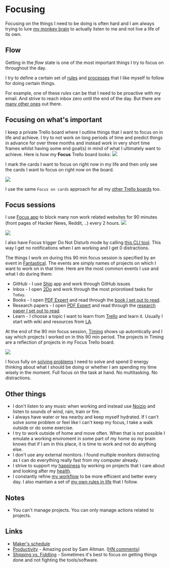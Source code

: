 # Focusing
Focusing on the things I need to be doing is often hard and I am always trying to lure [my monkey brain](https://waitbutwhy.com/2013/10/why-procrastinators-procrastinate.html) to actually listen to me and not live a life of its own.

## Flow
Getting in the _flow_ state is one of the most important things I try to focus on throughout the day.

I try to define a certain set of [rules](rules.md) and [processes](processes.md) that I like myself to follow for doing certain things.

For example, one of these _rules_ can be that I need to be proactive with my email. And strive to reach inbox zero until the end of the day. But there are [many other ones](rules.md) out there.

## Focusing on what's important
I keep a private Trello board where I outline things that I want to focus on in life and achieve. I try to not work on long periods of time and predict things in advance for over three months and instead work in very short time frames whilst having some end goal(s) in mind of what I ultimately want to achieve. Here is how my __Focus__ Trello board looks:
![](https://i.imgur.com/2RlW8xb.jpg)

I mark the cards I want to focus on right now in my life and then only see the cards I want to focus on right now on the board.

![](https://i.imgur.com/vtJ6J5k.png)

I use the same `Focus on cards` approach for all my [other Trello boards](../sharing/my-trello.md) too.

## Focus sessions
I use [Focus app](https://heyfocus.com) to block many non work related websites for 90 minutes (front pages of Hacker News, Reddit, ..) every 2 hours.
![](https://i.imgur.com/OwIlq6v.png)

![](https://i.imgur.com/OsAazBy.png)

I also have Focus trigger Do Not Disturb mode by calling [this CLI tool](https://github.com/sindresorhus/do-not-disturb-cli). This way I get no notifications when I am working and I get 0 distractions.

The things I work on during this 90 min focus session is specified by an event in [Fantastical](../macOS/apps/fantastical.md). The events are simply names of projects on which I want to work on in that time. Here are the most common events I use and what I do during them:
- GitHub - I use [Ship](https://www.realartists.com/index.html) app and work through GitHub issues
- Inbox - I open [2Do](../macOS/apps/2do.md) and work through the most priorotised tasks for `Today`.
- Books - I open [PDF Expert](https://pdfexpert.com/) and read through the [book I set out to read](https://trello.com/b/MOrnm2aN).
- Research papers - I open [PDF Expert](https://pdfexpert.com/) and read through the [research paper I set out to read](https://trello.com/b/EKl1Ie3q).
- Learn - I choose a topic I want to learn from [Trello](https://trello.com/b/cu32qF3q) and learn it. Usually I start with wiki and resources from [LA](../projects/learn-anything.md).

At the end of the 90 min focus session, [Timing](../macOS/apps/timing.md) shows up automtically and I say which projects I worked on in this 90 min period. The projects in Timing are a reflection of projects in my Focus Trello board.

![](https://i.imgur.com/ralsO5H.png)

I focus fully on [solving problems](../research/solving-problems.md) I need to solve and spend 0 energy thinking about what I should be doing or whether I am spending my time wisely in the moment. Full focus on the task at hand. No multitasking. No distractions.

## Other things
- I don't listen to any music when working and instead use [Noizio](http://noiz.io/) and listen to sounds of wind, rain, train or fire.
- I always have water or tea nearby and keep myself hydrated. If I can't solve some problem or feel like I can't keep my focus, I take a walk outside or do some exercise.
- I try to work outside of home and move often. When that is not possible I emulate a working enviroment in some part of my home so my brain knows that if I am in this place, it is time to work and not do anything else.
- I don't use any external monitors. I found multiple monitors distracting as I can do everything really fast from my computer already.
- I strive to support my [happiness](../life/happiness.md) by working on projects that I care about and looking after my [health](../health/health.md).
- I constantly refine [my workflow](../sharing/my-workflow.md) to be more efficient and better every day. I also maintain a set of [my own rules in life](rules.md) that I follow.

## Notes
- You can't manage projects. You can only manage actions related to projects.

## Links
- [Maker's schedule](http://www.paulgraham.com/makersschedule.html)
- [Productivity](https://blog.samaltman.com/productivity) - Amazing post by Sam Altman. ([HN comments](https://news.ycombinator.com/item?id=16802530))
- [Shipping vs. Fiddling](https://medium.com/@okonetchnikov/shipping-vs-fiddling-74e27e61e0c1) - Sometimes it's best to focus on getting things done and not fighting the tools/software.